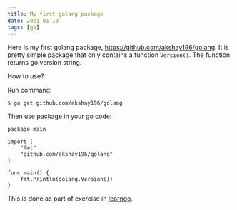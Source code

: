 ```yaml
---
title: My first golang package
date: 2021-01-13
tags: [go]
---
```


Here is my first golang package,
https://github.com/akshay196/golang. It is pretty simple package that
only contains a function `Version()`.  The function returns go version
string.

How to use?

Run command:

```
$ go get github.com/akshay196/golang
```

Then use package in your go code:

```
package main

import (
    "fmt"
    "github.com/akshay196/golang"
)

func main() {
    fmt.Println(golang.Version())
}
```

This is done as part of exercise in
[learngo](https://github.com/inancgumus/learngo).
